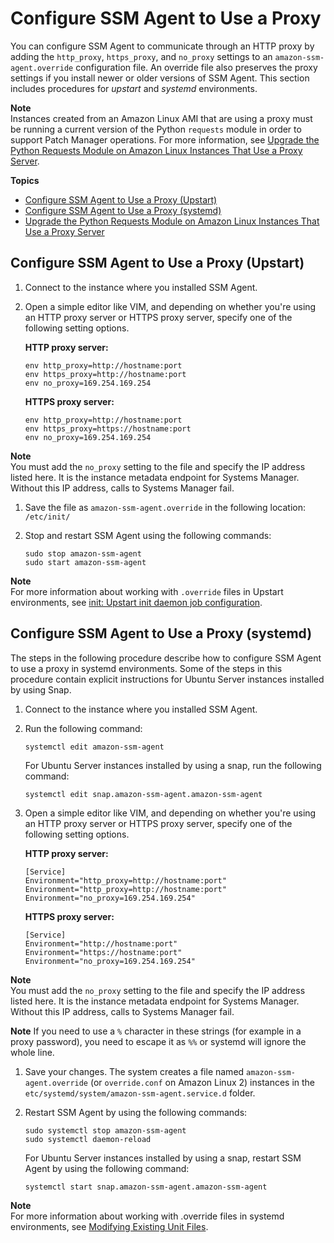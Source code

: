 # Configure SSM Agent to Use a Proxy<a name="sysman-proxy-with-ssm-agent"></a>

You can configure SSM Agent to communicate through an HTTP proxy by adding the `http_proxy`, `https_proxy`, and `no_proxy` settings to an `amazon-ssm-agent.override` configuration file\. An override file also preserves the proxy settings if you install newer or older versions of SSM Agent\. This section includes procedures for *upstart* and *systemd* environments\. 

**Note**  
Instances created from an Amazon Linux AMI that are using a proxy must be running a current version of the Python `requests` module in order to support Patch Manager operations\. For more information, see [Upgrade the Python Requests Module on Amazon Linux Instances That Use a Proxy Server](sysman-proxy-with-ssm-agent-al-python-requests.md)\.

**Topics**
+ [Configure SSM Agent to Use a Proxy \(Upstart\)](#ssm-agent-proxy-upstart)
+ [Configure SSM Agent to Use a Proxy \(systemd\)](#ssm-agent-proxy-systemd)
+ [Upgrade the Python Requests Module on Amazon Linux Instances That Use a Proxy Server](sysman-proxy-with-ssm-agent-al-python-requests.md)

## Configure SSM Agent to Use a Proxy \(Upstart\)<a name="ssm-agent-proxy-upstart"></a>

1. Connect to the instance where you installed SSM Agent\.

1. Open a simple editor like VIM, and depending on whether you're using an HTTP proxy server or HTTPS proxy server, specify one of the following setting options\.

   **HTTP proxy server:**

   ```
   env http_proxy=http://hostname:port
   env https_proxy=http://hostname:port
   env no_proxy=169.254.169.254
   ```

   **HTTPS proxy server:**

   ```
   env http_proxy=http://hostname:port
   env https_proxy=https://hostname:port
   env no_proxy=169.254.169.254
   ```
**Note**  
You must add the `no_proxy` setting to the file and specify the IP address listed here\. It is the instance metadata endpoint for Systems Manager\. Without this IP address, calls to Systems Manager fail\.

1. Save the file as `amazon-ssm-agent.override` in the following location: `/etc/init/`

1. Stop and restart SSM Agent using the following commands:

   ```
   sudo stop amazon-ssm-agent
   sudo start amazon-ssm-agent
   ```

**Note**  
For more information about working with `.override` files in Upstart environments, see [init: Upstart init daemon job configuration](https://www.systutorials.com/docs/linux/man/5-init/)\.

## Configure SSM Agent to Use a Proxy \(systemd\)<a name="ssm-agent-proxy-systemd"></a>

The steps in the following procedure describe how to configure SSM Agent to use a proxy in systemd environments\. Some of the steps in this procedure contain explicit instructions for Ubuntu Server instances installed by using Snap\.

1. Connect to the instance where you installed SSM Agent\.

1. Run the following command:

   ```
   systemctl edit amazon-ssm-agent
   ```

   For Ubuntu Server instances installed by using a snap, run the following command:

   ```
   systemctl edit snap.amazon-ssm-agent.amazon-ssm-agent
   ```

1. Open a simple editor like VIM, and depending on whether you're using an HTTP proxy server or HTTPS proxy server, specify one of the following setting options\.

   **HTTP proxy server:**

   ```
   [Service]
   Environment="http_proxy=http://hostname:port"
   Environment="http_proxy=http://hostname:port"
   Environment="no_proxy=169.254.169.254"
   ```

   **HTTPS proxy server:**

   ```
   [Service]
   Environment="http://hostname:port"
   Environment="https://hostname:port"
   Environment="no_proxy=169.254.169.254"
   ```
**Note**  
You must add the `no_proxy` setting to the file and specify the IP address listed here\. It is the instance metadata endpoint for Systems Manager\. Without this IP address, calls to Systems Manager fail\.

**Note**
If you need to use a `%` character in these strings (for example in a proxy password), you need to escape it as `%%` or systemd will ignore the whole line\.

1. Save your changes\. The system creates a file named `amazon-ssm-agent.override` \(or `override.conf` on Amazon Linux 2\) instances in the `etc/systemd/system/amazon-ssm-agent.service.d` folder\.

1. Restart SSM Agent by using the following commands:

   ```
   sudo systemctl stop amazon-ssm-agent
   sudo systemctl daemon-reload
   ```

   For Ubuntu Server instances installed by using a snap, restart SSM Agent by using the following command:

   ```
   systemctl start snap.amazon-ssm-agent.amazon-ssm-agent
   ```

**Note**  
For more information about working with \.override files in systemd environments, see [Modifying Existing Unit Files](https://access.redhat.com/documentation/en-us/red_hat_enterprise_linux/7/html/system_administrators_guide/sect-managing_services_with_systemd-unit_files#sect-Managing_Services_with_systemd-Unit_File_Modify)\.
